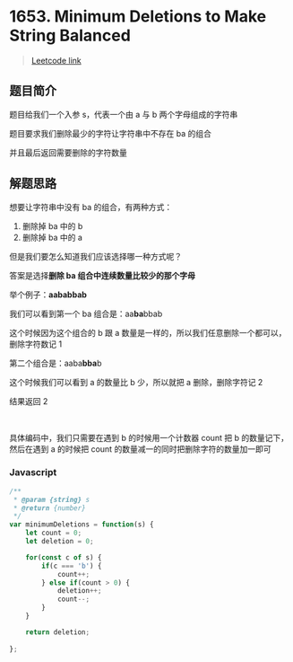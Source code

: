 # 1653. Minimum Deletions to Make String Balanced

> [Leetcode link](https://leetcode.com/problems/minimum-deletions-to-make-string-balanced/)

## 题目简介

题目给我们一个入参 s，代表一个由 a 与 b 两个字母组成的字符串

题目要求我们删除最少的字符让字符串中不存在 ba 的组合

并且最后返回需要删除的字符数量

## 解题思路

想要让字符串中没有 ba 的组合，有两种方式：

1. 删除掉 ba 中的 b
2. 删除掉 ba 中的 a

但是我们要怎么知道我们应该选择哪一种方式呢？

答案是选择**删除 ba 组合中连续数量比较少的那个字母**

举个例子：**aababbab**

我们可以看到第一个 ba 组合是：aa**ba**bbab

这个时候因为这个组合的 b 跟 a 数量是一样的，所以我们任意删除一个都可以，删除字符数记 1

第二个组合是：aaba**bba**b

这个时候我们可以看到 a 的数量比 b 少，所以就把 a 删除，删除字符记 2

结果返回 2

<br />

具体编码中，我们只需要在遇到 b 的时候用一个计数器 count 把 b 的数量记下，然后在遇到 a 的时候把 count 的数量减一的同时把删除字符的数量加一即可

### Javascript

```js
/**
 * @param {string} s
 * @return {number}
 */
var minimumDeletions = function(s) {
    let count = 0;
    let deletion = 0;

    for(const c of s) {
        if(c === 'b') {
            count++;
        } else if(count > 0) {
            deletion++;
            count--;
        }
    }

    return deletion;
    
};
```

